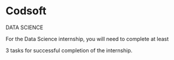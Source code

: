 # Codsoft
DATA SCIENCE

For the Data Science internship, you will need to complete at least

3 tasks for successful completion of the internship.
